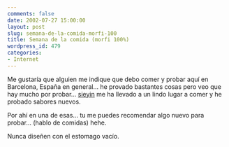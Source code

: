 ```yaml
---
comments: false
date: 2002-07-27 15:00:00
layout: post
slug: semana-de-la-comida-morfi-100
title: Semana de la comida (morfi 100%)
wordpress_id: 479
categories:
- Internet
---
```


Me gustaría que alguien me indique que debo comer y probar aquí en Barcelona, España en general… he provado bastantes cosas pero veo que hay mucho por probar… [sieyin](http://www.sieyin.com) me ha llevado a un lindo lugar a comer y he probado sabores nuevos.





Por ahí en una de esas… tu me puedes recomendar algo nuevo para probar… (hablo de comidas) hehe.





Nunca diseñen con el estomago vacío.




 
